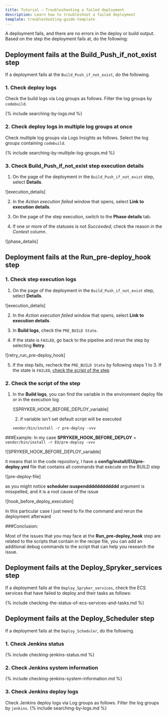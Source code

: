 ```yaml
---
title: Tutorial — Troubleshooting a failed deployment
description: Learn how to troubleshoot a failed deployment
template: troubleshooting-guide-template
---
```


A deployment fails, and there are no errors in the deploy or build output. Based on the step the deployment fails at, do the following:


## Deployment fails at the Build_Push_if_not_exist step

If a deployment fails at the `Build_Push_if_not_exist`, do the following.

### 1. Check deploy logs

Check the build logs via Log groups as follows. Filter the log groups by `codebuild`.

{% include searching-by-logs.md %} <!-- To edit, see /_includes/searching-by-logs.md -->

### 2. Check deploy logs in multiple log groups at once

Check multiple log groups via Logs Insights as follows. Select the log groups containing `codebuild`.

{% include searching-by-multiple-log-groups.md %} <!-- To edit, see /_includes/searching-by-multiple-log-groups.md -->

### 3. Check Build_Push_if_not_exist step execution details

1. On the page of the deployment in the `Build_Push_if_not_exist` step, select **Details**.

![execution_details]

2. In the *Action execution failed* window that opens, select **Link to execution details**.

3. On the page of the step execution, switch to the **Phase details** tab.

4. If one or more of the statuses is not *Succeeded*, check the reason in the *Context* column.

![phase_details]

## Deployment fails at the Run_pre-deploy_hook step


### 1. Check step execution logs

1. On the page of the deployment in the `Build_Push_if_not_exist` step, select **Details**.

![execution_details]

2. In the *Action execution failed* window that opens, select **Link to execution details**.

3. In **Build logs**, check the `PRE_BUILD State`.

4. If the state is `FAILED`, go back to the pipeline and rerun the step by selecting **Retry**.

![retry_run_pre-deploy_hook]

5. If the step fails, recheck the `PRE_BUILD State` by following steps 1 to 3.
  If the state is `FAILED`, [check the script of the step](#2-check-the-script-of-the-step)


### 2. Check the script of the step

1. In the **Build logs**, you can find the variable in the environment deploy file or in the execution log

   ![SPRYKER_HOOK_BEFORE_DEPLOY_variable]

   2. if variable isn't set default script will be executed

    ```vendor/bin/install -r pre-deploy -vvv```

###Example:
In my case **SPRYKER_HOOK_BEFORE_DEPLOY** = ```vendor/bin/install -r EU/pre-deploy -vvv```

![SPRYKER_HOOK_BEFORE_DEPLOY_variable]

it means that in the code repository, I have a **config/install/EU/pre-deploy.yml** file that contains all commands that execute on the BUILD step

![pre-deploy-file]

as you might notice **scheduler:suspendddddddddddd** argument is misspelled, and it is a root cause of the issue

![hook_before_deploy_execution]

In this particular case I just need to fix the command and rerun the deployment afterward

###Conclusion:

Most of the issues that you may face at the **Run_pre-deploy_hook** step are related to the scripts that contain in the recipe file, you can add an additional debug commands to the script that can help you research the issue.

## Deployment fails at the Deploy_Spryker_services step

If a deployment fails at the `Deploy_Spryker_services`, check the ECS services that have failed to deploy and their tasks as follows:

{% include checking-the-status-of-ecs-services-and-tasks.md %} <!-- To edit, see /_includes/checking-the-status-of-ecs-services-and-tasks.md -->



## Deployment fails at the Deploy_Scheduler step

If a deployment fails at the `Deploy_Scheduler`, do the following.

### 1. Check Jenkins status

{% include checking-jenkins-status.md %} <!-- To edit, see /_includes/checking-jenkins-status.md -->

### 2. Check Jenkins system information

{% include checking-jenkins-system-information.md %} <!-- To edit, see /_includes/checking-jenkins-status.md -->

### 3. Check Jenkins deploy logs

Check Jenkins deploy logs via Log groups as follows. Filter the log groups by `jenkins`.
{% include searching-by-logs.md %} <!-- To edit, see /_includes/searching-by-logs.md -->
